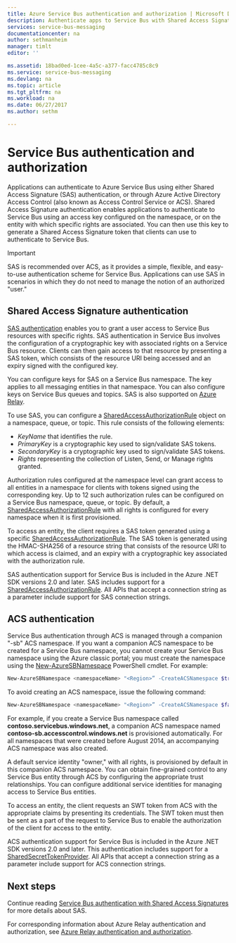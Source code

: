 ```yaml
---
title: Azure Service Bus authentication and authorization | Microsoft Docs
description: Authenticate apps to Service Bus with Shared Access Signature (SAS) authentication.
services: service-bus-messaging
documentationcenter: na
author: sethmanheim
manager: timlt
editor: ''

ms.assetid: 18bad0ed-1cee-4a5c-a377-facc4785c8c9
ms.service: service-bus-messaging
ms.devlang: na
ms.topic: article
ms.tgt_pltfrm: na
ms.workload: na
ms.date: 06/27/2017
ms.author: sethm

---
```

# Service Bus authentication and authorization

Applications can authenticate to Azure Service Bus using either Shared Access Signature (SAS) authentication, or through Azure Active Directory Access Control (also known as Access Control Service or ACS). Shared Access Signature authentication enables applications to authenticate to Service Bus using an access key configured on the namespace, or on the entity with which specific rights are associated. You can then use this key to generate a Shared Access Signature token that clients can use to authenticate to Service Bus.

> [!IMPORTANT]
> SAS is recommended over ACS, as it provides a simple, flexible, and easy-to-use authentication scheme for Service Bus. Applications can use SAS in scenarios in which they do not need to manage the notion of an authorized "user." 

## Shared Access Signature authentication
[SAS authentication](service-bus-sas.md) enables you to grant a user access to Service Bus resources with specific rights. SAS authentication in Service Bus involves the configuration of a cryptographic key with associated rights on a Service Bus resource. Clients can then gain access to that resource by presenting a SAS token, which consists of the resource URI being accessed and an expiry signed with the configured key.

You can configure keys for SAS on a Service Bus namespace. The key applies to all messaging entities in that namespace. You can also configure keys on Service Bus queues and topics. SAS is also supported on [Azure Relay](../service-bus-relay/relay-authentication-and-authorization.md).

To use SAS, you can configure a [SharedAccessAuthorizationRule](/dotnet/api/microsoft.servicebus.messaging.sharedaccessauthorizationrule) object on a namespace, queue, or topic. This rule consists of the following elements:

* *KeyName* that identifies the rule.
* *PrimaryKey* is a cryptographic key used to sign/validate SAS tokens.
* *SecondaryKey* is a cryptographic key used to sign/validate SAS tokens.
* *Rights* representing the collection of Listen, Send, or Manage rights granted.

Authorization rules configured at the namespace level can grant access to all entities in a namespace for clients with tokens signed using the corresponding key. Up to 12 such authorization rules can be configured on a Service Bus namespace, queue, or topic. By default, a [SharedAccessAuthorizationRule](/dotnet/api/microsoft.servicebus.messaging.sharedaccessauthorizationrule) with all rights is configured for every namespace when it is first provisioned.

To access an entity, the client requires a SAS token generated using a specific [SharedAccessAuthorizationRule](/dotnet/api/microsoft.servicebus.messaging.sharedaccessauthorizationrule). The SAS token is generated using the HMAC-SHA256 of a resource string that consists of the resource URI to which access is claimed, and an expiry with a cryptographic key associated with the authorization rule.

SAS authentication support for Service Bus is included in the Azure .NET SDK versions 2.0 and later. SAS includes support for a [SharedAccessAuthorizationRule](https://docs.microsoft.com/dotnet/api/microsoft.servicebus.messaging.sharedaccessauthorizationrule). All APIs that accept a connection string as a parameter include support for SAS connection strings.

## ACS authentication
Service Bus authentication through ACS is managed through a companion "-sb" ACS namespace. If you want a companion ACS namespace to be created for a Service Bus namespace, you cannot create your Service Bus namespace using the Azure classic portal; you must create the namespace using the [New-AzureSBNamespace](/powershell/module/azure/new-azuresbnamespace?view=azuresmps-3.7.0) PowerShell cmdlet. For example:

```powershell
New-AzureSBNamespace <namespaceName> "<Region>” -CreateACSNamespace $true
```

To avoid creating an ACS namespace, issue the following command:

```powershell
New-AzureSBNamespace <namespaceName> "<Region>” -CreateACSNamespace $false
```

For example, if you create a Service Bus namespace called **contoso.servicebus.windows.net**, a companion ACS namespace named **contoso-sb.accesscontrol.windows.net** is provisioned automatically. For all namespaces that were created before August 2014, an accompanying ACS namespace was also created.

A default service identity "owner," with all rights, is provisioned by default in this companion ACS namespace. You can obtain fine-grained control to any Service Bus entity through ACS by configuring the appropriate trust relationships. You can configure additional service identities for managing access to Service Bus entities.

To access an entity, the client requests an SWT token from ACS with the appropriate claims by presenting its credentials. The SWT token must then be sent as a part of the request to Service Bus to enable the authorization of the client for access to the entity.

ACS authentication support for Service Bus is included in the Azure .NET SDK versions 2.0 and later. This authentication includes support for a [SharedSecretTokenProvider](/dotnet/api/microsoft.servicebus.sharedsecrettokenprovider). All APIs that accept a connection string as a parameter include support for ACS connection strings.

## Next steps

Continue reading [Service Bus authentication with Shared Access Signatures](service-bus-sas.md) for more details about SAS.

For corresponding information about Azure Relay authentication and authorization, see [Azure Relay authentication and authorization](../service-bus-relay/relay-authentication-and-authorization.md). 

